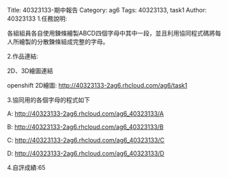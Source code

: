 Title: 40323133-期中報告
Category: ag6
Tags: 40323133, task1
Author: 40323133
1.任務說明:

各組組員各自使用鍊條繪製ABCD四個字母中其中一段，並且利用協同程式碼將每人所繪製的分散鍊條組成完整的字母。


2.作品連結:

2D、3D繪圖連結

openshift 2D繪圖:
 <a href="http://40323133-2ag6.rhcloud.com/ag6/task1">http://40323133-2ag6.rhcloud.com/ag6/task1


3.協同用的各個字母的程式如下

A:
<a href="http://40323133-2ag6.rhcloud.com/ag6_40323133/A">http://40323133-2ag6.rhcloud.com/ag6_40323133/A

B:
<a href="http://40323133-2ag6.rhcloud.com/ag6_40323133/B">http://40323133-2ag6.rhcloud.com/ag6_40323133/B

C:
<a href="http://40323133-2ag6.rhcloud.com/ag6_40323133/C">http://40323133-2ag6.rhcloud.com/ag6_40323133/C

D:
<a href="http://40323133-2ag6.rhcloud.com/ag6_40323133/D">http://40323133-2ag6.rhcloud.com/ag6_40323133/D


4.自評成績:65


